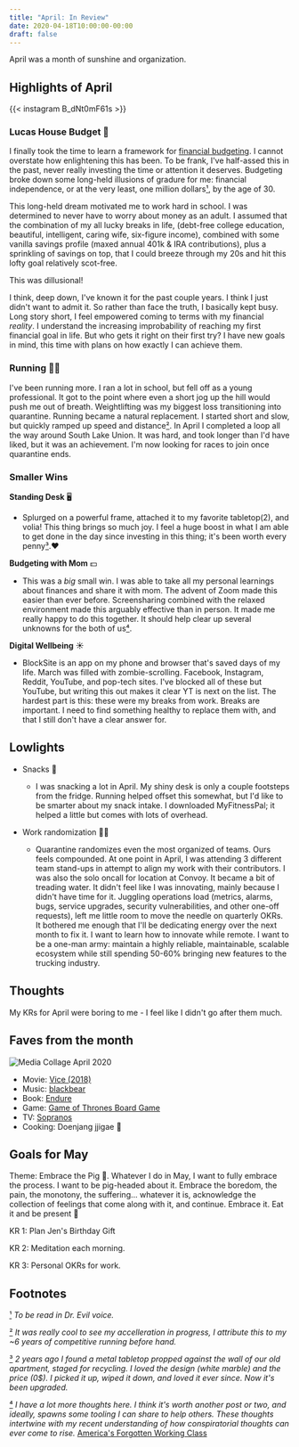 ```yaml
---
title: "April: In Review"
date: 2020-04-18T10:00:00-00:00
draft: false
---
```


April was a month of sunshine and organization.

## Highlights of April

{{< instagram B_dNt0mF61s >}}

### Lucas House Budget 🎉

I finally took the time to learn a framework for [financial budgeting](https://www.youneedabudget.com/). I cannot overstate how enlightening this has been. To be frank, I've half-assed this in the past, never really investing the time or attention it deserves. Budgeting broke down some long-held illusions of gradure for me: financial independence, or at the very least, one million dollars[¹](#1), by the age of 30.

This long-held dream motivated me to work hard in school. I was determined to never have to worry about money as an adult. I assumed that the combination of my all lucky breaks in life, (debt-free college education, beautiful, intelligent, caring wife, six-figure income), combined with some vanilla savings profile (maxed annual 401k & IRA contributions), plus a sprinkling of savings on top, that I could breeze through my 20s and hit this lofty goal relatively scot-free.

This was dillusional!

I think, deep down, I've known it for the past couple years. I think I just didn't want to admit it. So rather than face the truth, I basically kept busy. Long story short, I feel empowered coming to terms with my financial _reality_. I understand the increasing improbability of reaching my first financial goal in life. But who gets it right on their first try? I have new goals in mind, this time with plans on how exactly I can achieve them.

### Running 🏃‍♂️

I've been running more. I ran a lot in school, but fell off as a young professional. It got to the point where even a short jog up the hill would push me out of breath. Weightlifting was my biggest loss transitioning into quarantine. Running became a natural replacement. I started short and slow, but quickly ramped up speed and distance[²](#2). In April I completed a loop all the way around South Lake Union. It was hard, and took longer than I'd have liked, but it was an achievement. I'm now looking for races to join once quarantine ends.

### Smaller Wins

**Standing Desk** 🖥

- Splurged on a powerful frame, attached it to my favorite tabletop(2), and volia! This thing brings so much joy. I feel a huge boost in what I am able to get done in the day since investing in this thing; it's been worth every penny[³](#3).❤️

**Budgeting with Mom**  💵

- This was a *big* small win. I was able to take all my personal learnings about finances and share it with mom. The advent of Zoom made this easier than ever before. Screensharing combined with the relaxed environment made this arguably effective than in person. It made me really happy to do this together. It should help clear up several unknowns for the both of us[⁴](#4).

**Digital Wellbeing** ☀️

- BlockSite is an app on my phone and browser that's saved days of my life. March was filled with zombie-scrolling. Facebook, Instagram, Reddit, YouTube, and pop-tech sites. I've blocked all of these but YouTube, but writing this out makes it clear YT is next on the list. The hardest part is this: these were my breaks from work. Breaks are important. I need to find something healthy to replace them with, and that I still don't have a clear answer for.

## Lowlights

- Snacks 🍿
  - I was snacking a lot in April. My shiny desk is only a couple footsteps from the fridge. Running helped offset this somewhat, but I'd like to be smarter about my snack intake. I downloaded MyFitnessPal; it helped a little but comes with lots of overhead.

- Work randomization 🏋️‍♀️
  - Quarantine randomizes even the most organized of teams. Ours feels compounded. At one point in April, I was attending 3 different team stand-ups in attempt to align my work with their contributors. I was also the solo oncall for location at Convoy. It became a bit of treading water. It didn't feel like I was innovating, mainly because I didn't have time for it. Juggling operations load (metrics, alarms, bugs, service upgrades, security vulnerabilities, and other one-off requests), left me little room to move the needle on quarterly OKRs. It bothered me enough that I'll be dedicating energy over the next month to fix it. I want to learn how to innovate while remote. I want to be a one-man army: maintain a highly reliable, maintainable, scalable ecosystem while still spending 50-60% bringing new features to the trucking industry.

## Thoughts

My KRs for April were boring to me -  I feel like I didn't go after them much.

## Faves from the month

![Media Collage April 2020](/images/2020-april/april_media_collage.png)

- Movie: [Vice (2018)](https://www.youtube.com/watch?v=aSGFt6w0wok&t=1s)
- Music: [blackbear](https://www.youtube.com/watch?v=HQM_T-ijA_I)
- Book: [Endure](https://www.amazon.com/Endure-Curiously-Elastic-Limits-Performance-ebook/dp/B0716GZX33/ref=tmm_kin_swatch_0?_encoding=UTF8&qid=1590420290&sr=1-1)
- Game: [Game of Thrones Board Game](https://boardgamegeek.com/boardgame/103343/game-thrones-board-game-second-edition)
- TV: [Sopranos](https://www.youtube.com/watch?v=mJpNmYeooQE)
- Cooking: Doenjang jjigae 🥘

## Goals for May

Theme: Embrace the Pig 🐷. Whatever I do in May, I want to fully embrace the process. I want to be pig-headed about it. Embrace the boredom, the pain, the monotony, the suffering... whatever it is, acknowledge the collection of feelings that come along with it, and continue. Embrace it. Eat it and be present 🐷

KR 1: Plan Jen's Birthday Gift

KR 2: Meditation each morning.

KR 3: Personal OKRs for work.

## Footnotes

[¹](#1) _To be read in Dr. Evil voice._

[²](#2) _It was really cool to see my accelleration in progress, I attribute this to my ~6 years of competitive running before hand._

[³](#3) _2 years ago I found a metal tabletop propped against the wall of our old apartment, staged for recycling. I loved the design (white marble) and the price (0$). I picked it up, wiped it down, and loved it ever since. Now it's been upgraded._

[⁴](#4) _I have a lot more thoughts here. I think it's worth another post or two, and ideally, spawns some tooling I can share to help others. These thoughts intertwine with my recent understanding of how conspiratorial thoughts can ever come to rise._ [America's Forgotten Working Class](https://www.youtube.com/watch?v=iEy-xTbcr2A_)
